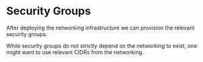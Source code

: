 # Security Groups

After deploying the networking infrastructure we can provision the relevant
security groups.

While security groups do not strictly depend on the networking to exist, one
might want to use relevant CIDRs from the networking.
